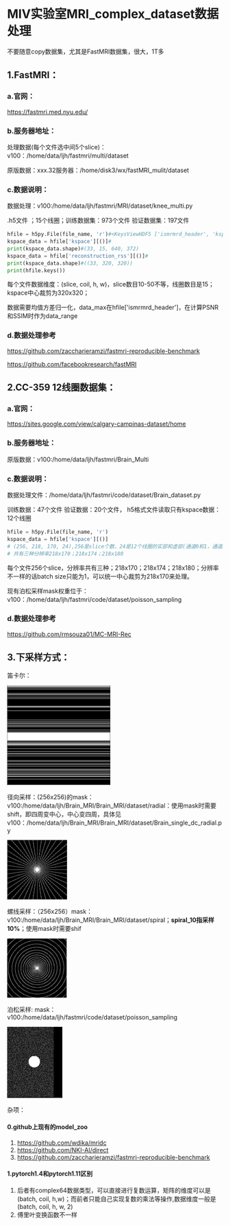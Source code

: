 # MIV实验室MRI_complex_dataset数据处理
不要随意copy数据集，尤其是FastMRI数据集，很大，1T多


## 1.FastMRI：

### a.官网：

https://fastmri.med.nyu.edu/

### b.服务器地址：

处理数据(每个文件选中间5个slice)：v100：/home/data/ljh/fastmri/multi/dataset

原版数据：xxx.32服务器：/home/disk3/wx/fastMRI_mulit/dataset

### c.数据说明：

数据处理：v100:/home/data/ljh/fastmri/MRI/dataset/knee_multi.py

.h5文件 ；15个线圈；训练数据集：973个文件 验证数据集：197文件

```python
hfile = h5py.File(file_name, 'r')#<KeysViewHDF5 ['ismrmrd_header', 'kspace', 'reconstruction_rss']>
kspace_data = hfile['kspace'][()]#
print(kspace_data.shape)#(33, 15, 640, 372)
kspace_data = hfile['reconstruction_rss'][()]#
print(kspace_data.shape)#((33, 320, 320))
print(hfile.keys())
```

每个文件数据维度：(slice, coil, h, w)，slice数目10-50不等，线圈数目是15；kspace中心裁剪为320x320；

数据需要均值方差归一化，data_max在hfile['ismrmrd_header']，在计算PSNR和SSIM时作为data_range



### d.数据处理参考

https://github.com/zaccharieramzi/fastmri-reproducible-benchmark

https://github.com/facebookresearch/fastMRI



## 2.CC-359 12线圈数据集：

### a.官网：

https://sites.google.com/view/calgary-campinas-dataset/home

### b.服务器地址：

原版数据：v100:/home/data/ljh/fastmri/Brain_Multi

### c.数据说明：

数据处理文件：/home/data/ljh/fastmri/code/dataset/Brain_dataset.py

训练数据：47个文件  验证数据：20个文件， h5格式文件读取只有kspace数据：12个线圈

```python
hfile = h5py.File(file_name, 'r')
kspace_data = hfile['kspace'][()]
# (256, 218, 170, 24),256是slice个数，24是12个线圈的实部和虚部(通道0和1，通道2和3类推)
# 共有三种分辨率218x170；218x174；218x180
```

每个文件256个slice，分辨率共有三种；218x170；218x174；218x180；分辨率不一样的话batch size只能为1，可以统一中心裁剪为218x170来处理。

现有泊松采样mask权重位于：v100：/home/data/ljh/fastmri/code/dataset/poisson_sampling

### d.数据处理参考

https://github.com/rmsouza01/MC-MRI-Rec

## 3.下采样方式：

笛卡尔：

<img src="dikaer.png" alt="075ed536c4530ffc100e91f81f2203b" style="zoom:50%;" />

径向采样：(256x256)的mask：v100:/home/data/ljh/Brain_MRI/Brain_MRI/dataset/radial：使用mask时需要shift，即四周变中心，中心变四周，具体见v100：/home/data/ljh/Brain_MRI/Brain_MRI/dataset/Brain_single_dc_radial.py

<img src="radial.png" alt="c66d9343016b09ffff0bc477bc11325" style="zoom:25%;" />

螺线采样：（256x256）mask：v100:/home/data/ljh/Brain_MRI/Brain_MRI/dataset/spiral；**spiral_10指采样10%**；使用mask时需要shif

<img src="spiral.png" alt="f5cb24d0d8aba5281aaad1b136eba3b" style="zoom:25%;" />

泊松采样: mask：v100:/home/data/ljh/fastmri/code/dataset/poisson_sampling

<img src="bosong.png" alt="53fbe35c126ac78f4eea5f4041faae7" style="zoom:50%;" />



杂项：

#### 0.github上现有的model_zoo

1. https://github.com/wdika/mridc
2. https://github.com/NKI-AI/direct
3. https://github.com/zaccharieramzi/fastmri-reproducible-benchmark



#### 1.pytorch1.4和pytorch1.11区别

1. 后者有complex64数据类型，可以直接进行复数运算，矩阵的维度可以是(batch, coil, h,w)；而前者只能自己实现复数的乘法等操作,数据维度一般是(batch, coil, h, w, 2)
2. 傅里叶变换函数不一样
